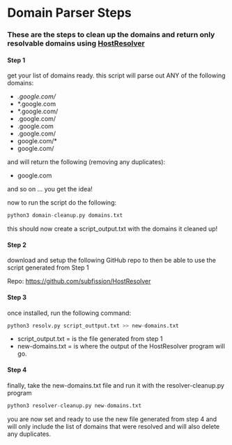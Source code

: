 # Domain Parser Steps
### These are the steps to clean up the domains and return only resolvable domains using [HostResolver](https://github.com/subfission/HostResolver)


#### Step 1 
get your list of domains ready. 
this script will parse out ANY of the following domains:

* *.google.com/*
* *.google.com
* *.google.com/
* .google.com/
* .google.com
* .google.com/
* google.com/*
* google.com/

and will return the following (removing any duplicates):
* google.com

and so on ... you get the idea!

now to run the script do the following:

```python
python3 domain-cleanup.py domains.txt
```

this should now create a script_output.txt with the domains it cleaned up!

#### Step 2 

download and setup the following GitHub repo to then be able to use the script generated from Step 1

Repo: https://github.com/subfission/HostResolver

#### Step 3 

once installed, run the following command:

```python
python3 resolv.py script_outtput.txt >> new-domains.txt
```

* script_output.txt = is the file generated from step 1
* new-domains.txt = is where the output of the HostResolver program will go.

#### Step 4 

finally, take the new-domains.txt file and run it with the resolver-cleanup.py program

```python
python3 resolver-cleanup.py new-domains.txt
```

you are now set and ready to use the new file generated from step 4 and will only include the list of domains that were resolved and will also delete any duplicates. 



